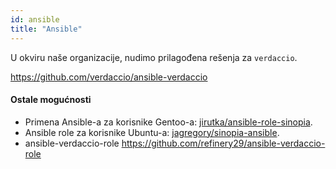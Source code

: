 ```yaml
---
id: ansible
title: "Ansible"
---
```

U okviru naše organizacije, nudimo prilagođena rešenja za `verdaccio`.

<https://github.com/verdaccio/ansible-verdaccio>

#### Ostale mogućnosti

* Primena Ansible-a za korisnike Gentoo-a: [jirutka/ansible-role-sinopia](https://github.com/jirutka/ansible-role-sinopia).
* Ansible role za korisnike Ubuntu-a: [jagregory/sinopia-ansible](https://github.com/jagregory/sinopia-ansible).
* ansible-verdaccio-role <https://github.com/refinery29/ansible-verdaccio-role>